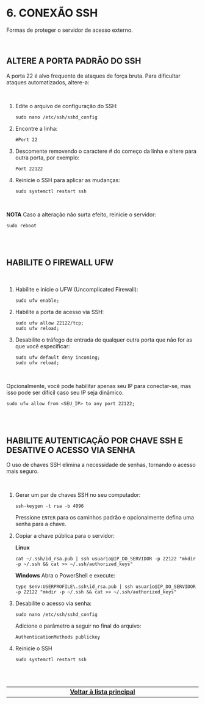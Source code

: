 # 6. CONEXÃO SSH
Formas de proteger o servidor de acesso externo.

<br>

## ALTERE A PORTA PADRÃO DO SSH
A porta 22 é alvo frequente de ataques de força bruta. Para dificultar ataques automatizados, altere-a:

<br>

1. Edite o arquivo de configuração do SSH:
   ```
   sudo nano /etc/ssh/sshd_config
   ```

2. Encontre a linha:
    ```
    #Port 22
    ```

3. Descomente removendo o caractere # do começo da linha e altere para outra porta, por exemplo:
   ```
   Port 22122
   ```

4. Reinicie o SSH para aplicar as mudanças:
   ```
   sudo systemctl restart ssh
   ```
   
<br>

**NOTA**
Caso a alteração não surta efeito, reinicie o servidor:
 ```
 sudo reboot
 ```

<br><br>

## HABILITE O FIREWALL UFW

<br>

1. Habilite e inicie o UFW (Uncomplicated Firewall):
   ```
   sudo ufw enable;
   ```

2. Habilite a porta de acesso via SSH:
   ```
   sudo ufw allow 22122/tcp;
   sudo ufw reload;
   ```

3. Desabilite o tráfego de entrada de qualquer outra porta que não for as que você especificar:
   ```
   sudo ufw default deny incoming;
   sudo ufw reload;
   ```
   
<br>

Opcionalmente, você pode habilitar apenas seu IP para conectar-se, mas isso pode ser difícil caso seu IP seja dinâmico.
```
sudo ufw allow from <SEU_IP> to any port 22122;
```

<br><br>

## HABILITE AUTENTICAÇÃO POR CHAVE SSH E DESATIVE O ACESSO VIA SENHA
O uso de chaves SSH elimina a necessidade de senhas, tornando o acesso mais seguro.

<br>

1. Gerar um par de chaves SSH no seu computador:
   ```
   ssh-keygen -t rsa -b 4096
   ```
   Pressione `ENTER` para os caminhos padrão e opcionalmente defina uma senha para a chave.

2. Copiar a chave pública para o servidor:
  
   **Linux**
   ```
   cat ~/.ssh/id_rsa.pub | ssh usuario@IP_DO_SERVIDOR -p 22122 "mkdir -p ~/.ssh && cat >> ~/.ssh/authorized_keys"
   ```
   
   **Windows**
   Abra o PowerShell e execute:

   ```
   type $env:USERPROFILE\.ssh\id_rsa.pub | ssh usuario@IP_DO_SERVIDOR -p 22122 "mkdir -p ~/.ssh && cat >> ~/.ssh/authorized_keys"
   ```

3. Desabilite o acesso via senha:
   ```
   sudo nano /etc/ssh/sshd_config
   ```
   
   Adicione o parâmetro a seguir no final do arquivo:
   ```
   AuthenticationMethods publickey
   ```

4. Reinicie o SSH
   ```
   sudo systemctl restart ssh
   ```
   
<br><br>
<div>
    <table width="9000">
        <!-- <tr>
            <td width="9000"></td>
            <td width="50%" align="right"><a href=""><b></b></a></td>
        </tr> -->
        <tr>
            <td width="9000" colspan="2" align="center">
                <a href="">
                    <b>Voltar à lista principal</b>
                </a>
            </td>
        </tr>
    </table>
</div>
